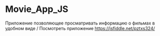 # Movie_App_JS
Приложение позволяющее просматривать информацию о фильмах в удобном виде / 
Посмотреть приложение https://jsfiddle.net/pztxs324/
